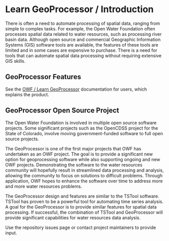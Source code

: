 # Learn GeoProcessor / Introduction #

There is often a need to automate processing of spatial data, ranging from simple to complex tasks.
For example, the Open Water Foundation often processes spatial data related to water resources,
such as processing river basin data.
Although open source and commercial Geographic Information Systems (GIS) software tools are available,
the features of these tools are limited and in some cases are expensive to purchase.
There is a need for tools that can automate spatial data processing without requiring extensive GIS skills.

## GeoProcessor Features ##

See the [OWF / Learn GeoProcessor](http://learn.openwaterfoundation.org/owf-app-geoprocessor-python-doc-user/)
documentation for users, which explains the product.

## GeoProcessor Open Source Project ##

The Open Water Foundation is involved in multiple open source software projects.
Some significant projects such as the OpenCDSS project for the State of Colorado,
involve moving government-funded software to full open source projects.

The GeoProcessor is one of the first major projects that OWF has undertaken as an OWF project.
The goal is to provide a significant new option for geoprocessing software while also
supporting ongoing and new OWF projects.
Demonstrating the software to the water resources community will hopefully result in streamlined
data processing and analysis, allowing the community to focus on solutions to difficult problems.
Through application, OWF hopes to enhance the software over time to address more and more water resources problems.

The GeoProcessor design and features are similar to the TSTool software.
TSTool has proven to be a powerful tool for automating time series analysis.
A goal for the GeoProcessor is to provide similar features for spatial data processing.
If successful, the combination of TSTool and GeoProcessor will provide significant capabilities
for water resources data analysis.

Use the repository issues page or contact project maintainers to provide input.
